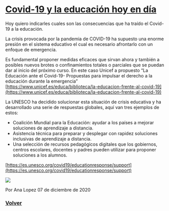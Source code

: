 # [Covid-19 y la educación hoy en día](https://javier-dlap.github.io/EducacionDeCalidad/pages/Covid19)

Hoy quiero indicarles cuales son las consecuencias que ha traído el Covid-19 a la educación.

La crisis provocada por la pandemia de COVID-19 ha supuesto una enorme presión en el sistema educativo el cual es necesario afrontarlo con un enfoque de emergencia.

Es fundamental proponer medidas eficaces que sirvan ahora y también a posibles nuevos brotes o confinamientos totales o parciales que se puedan dar al inicio del próximo curso. 
En este caso Unicef a propuesto “La Educación ante el Covid-19- Propuestas para impulsar el derecho a la educación durante la emergencia”
[https://www.unicef.es/educa/biblioteca/la-educacion-frente-al-covid-19](https://www.unicef.es/educa/biblioteca/la-educacion-frente-al-covid-19)

La UNESCO ha decidido solucionar esta situación de crisis educativa y ha desarrollado una serie de respuestas globales, aquí van tres ejemplos de estos:
- Coalición Mundial para la Educación: ayudar a los países a mejorar soluciones de aprendizaje a distancia.
- Asistencia técnica para preparar y desplegar con rapidez soluciones inclusivas de aprendizaje a distancia.
- Una selección de recursos pedagógicos digitales que los gobiernos, centros escolares, docentes y padres pueden utilizar para proponer soluciones a los alumnos.

[https://es.unesco.org/covid19/educationresponse/support](https://es.unesco.org/covid19/educationresponse/support)

![](https://javier-dlap.github.io/EducacionDeCalidad/images/Covid.jpg)

Por Ana Lopez 07 de diciembre de 2020

### [Volver](https://javier-dlap.github.io/EducacionDeCalidad/) 